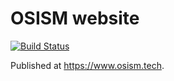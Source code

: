 # OSISM website

[![Build Status](https://travis-ci.org/osism/website.svg?branch=master)](https://travis-ci.org/osism/website)

Published at https://www.osism.tech.
